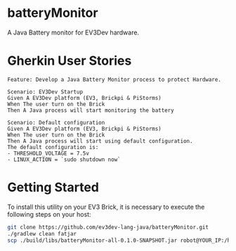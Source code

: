 # batteryMonitor
A Java Battery monitor for EV3Dev hardware.

# Gherkin User Stories

``` gherkin
Feature: Develop a Java Battery Monitor process to protect Hardware.
  
Scenario: EV3Dev Startup
Given A EV3Dev platform (EV3, Brickpi & PiStorms)
When The user turn on the Brick 
Then A Java process will start monitoring the battery

Scenario: Default configuration
Given A EV3Dev platform (EV3, Brickpi & PiStorms)
When The user turn on the Brick 
Then A Java process will start using default configuration. 
The default configuration is: 
- THRESHOLD_VOLTAGE = 7.5v
- LINUX_ACTION = `sudo shutdown now`
```

# Getting Started

To install this utility on your EV3 Brick, it is necessary to execute
the following steps on your host:

``` bash
git clone https://github.com/ev3dev-lang-java/batteryMonitor.git
./gradlew clean fatjar
scp ./build/libs/batteryMonitor-all-0.1.0-SNAPSHOT.jar robot@YOUR_IP:/home/robot/
```